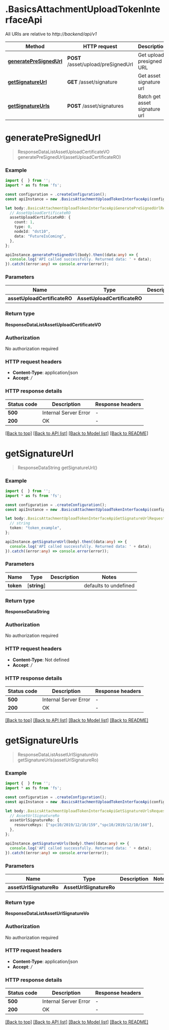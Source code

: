 # .BasicsAttachmentUploadTokenInterfaceApi

All URIs are relative to *http://backend/api/v1*

Method | HTTP request | Description
------------- | ------------- | -------------
[**generatePreSignedUrl**](BasicsAttachmentUploadTokenInterfaceApi.md#generatePreSignedUrl) | **POST** /asset/upload/preSignedUrl | Get upload presigned URL
[**getSignatureUrl**](BasicsAttachmentUploadTokenInterfaceApi.md#getSignatureUrl) | **GET** /asset/signature | Get asset signature url
[**getSignatureUrls**](BasicsAttachmentUploadTokenInterfaceApi.md#getSignatureUrls) | **POST** /asset/signatures | Batch get asset signature url


# **generatePreSignedUrl**
> ResponseDataListAssetUploadCertificateVO generatePreSignedUrl(assetUploadCertificateRO)


### Example


```typescript
import {  } from '';
import * as fs from 'fs';

const configuration = .createConfiguration();
const apiInstance = new .BasicsAttachmentUploadTokenInterfaceApi(configuration);

let body:.BasicsAttachmentUploadTokenInterfaceApiGeneratePreSignedUrlRequest = {
  // AssetUploadCertificateRO
  assetUploadCertificateRO: {
    count: 1,
    type: 0,
    nodeId: "dst10",
    data: "FutureIsComing",
  },
};

apiInstance.generatePreSignedUrl(body).then((data:any) => {
  console.log('API called successfully. Returned data: ' + data);
}).catch((error:any) => console.error(error));
```


### Parameters

Name | Type | Description  | Notes
------------- | ------------- | ------------- | -------------
 **assetUploadCertificateRO** | **AssetUploadCertificateRO**|  |


### Return type

**ResponseDataListAssetUploadCertificateVO**

### Authorization

No authorization required

### HTTP request headers

 - **Content-Type**: application/json
 - **Accept**: */*


### HTTP response details
| Status code | Description | Response headers |
|-------------|-------------|------------------|
**500** | Internal Server Error |  -  |
**200** | OK |  -  |

[[Back to top]](#) [[Back to API list]](README.md#documentation-for-api-endpoints) [[Back to Model list]](README.md#documentation-for-models) [[Back to README]](README.md)

# **getSignatureUrl**
> ResponseDataString getSignatureUrl()


### Example


```typescript
import {  } from '';
import * as fs from 'fs';

const configuration = .createConfiguration();
const apiInstance = new .BasicsAttachmentUploadTokenInterfaceApi(configuration);

let body:.BasicsAttachmentUploadTokenInterfaceApiGetSignatureUrlRequest = {
  // string
  token: "token_example",
};

apiInstance.getSignatureUrl(body).then((data:any) => {
  console.log('API called successfully. Returned data: ' + data);
}).catch((error:any) => console.error(error));
```


### Parameters

Name | Type | Description  | Notes
------------- | ------------- | ------------- | -------------
 **token** | [**string**] |  | defaults to undefined


### Return type

**ResponseDataString**

### Authorization

No authorization required

### HTTP request headers

 - **Content-Type**: Not defined
 - **Accept**: */*


### HTTP response details
| Status code | Description | Response headers |
|-------------|-------------|------------------|
**500** | Internal Server Error |  -  |
**200** | OK |  -  |

[[Back to top]](#) [[Back to API list]](README.md#documentation-for-api-endpoints) [[Back to Model list]](README.md#documentation-for-models) [[Back to README]](README.md)

# **getSignatureUrls**
> ResponseDataListAssetUrlSignatureVo getSignatureUrls(assetUrlSignatureRo)


### Example


```typescript
import {  } from '';
import * as fs from 'fs';

const configuration = .createConfiguration();
const apiInstance = new .BasicsAttachmentUploadTokenInterfaceApi(configuration);

let body:.BasicsAttachmentUploadTokenInterfaceApiGetSignatureUrlsRequest = {
  // AssetUrlSignatureRo
  assetUrlSignatureRo: {
    resourceKeys: ["spc10/2019/12/10/159","spc10/2019/12/10/168"],
  },
};

apiInstance.getSignatureUrls(body).then((data:any) => {
  console.log('API called successfully. Returned data: ' + data);
}).catch((error:any) => console.error(error));
```


### Parameters

Name | Type | Description  | Notes
------------- | ------------- | ------------- | -------------
 **assetUrlSignatureRo** | **AssetUrlSignatureRo**|  |


### Return type

**ResponseDataListAssetUrlSignatureVo**

### Authorization

No authorization required

### HTTP request headers

 - **Content-Type**: application/json
 - **Accept**: */*


### HTTP response details
| Status code | Description | Response headers |
|-------------|-------------|------------------|
**500** | Internal Server Error |  -  |
**200** | OK |  -  |

[[Back to top]](#) [[Back to API list]](README.md#documentation-for-api-endpoints) [[Back to Model list]](README.md#documentation-for-models) [[Back to README]](README.md)



